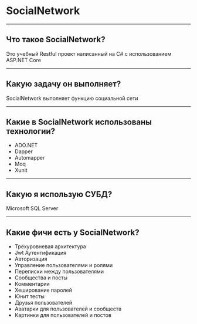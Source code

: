 ﻿# SocialNetwork

---

## Что такое SocialNetwork?
Это учебный Restful проект написанный на C# с использованием ASP.NET Core

---

## Какую задачу он выполняет?
SocialNetwork выполняет функцию социальной сети

---

## Какие в SocialNetwork использованы технологии?
* ADO.NET
* Dapper
* Automapper
* Moq
* Xunit

---

## Какую я использую СУБД?
Microsoft SQL Server

---

## Какие фичи есть у SocialNetwork?
* Трёхуровневая архитектура
* Jwt Аутентификация
* Авторизация
* Управление пользователями и ролями
* Переписки между пользователями
* Сообщества и посты
* Комментарии
* Хеширование паролей
* Юнит тесты
* Друзья пользователей
* Аватарки для пользователей и сообществ
* Картинки для пользователей и постов
